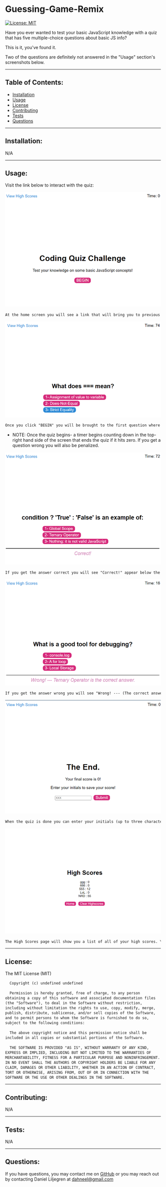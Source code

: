 # Guessing-Game-Remix
  [![License: MIT](https://img.shields.io/badge/License-MIT-yellow.svg)](https://opensource.org/licenses/MIT)
  
  Have you ever wanted to test your basic JavaScript knowledge with a quiz that has five multiple-choice questions about basic JS info? 

  This is it, you've found it.

  Two of the questions are definitely not answered in the "Usage" section's screenshots below.

  ---

  ## Table of Contents:
  * [Installation](#installation)
  * [Usage](#usage)
  * [License](#license)
  * [Contributing](#contributing)
  * [Tests](#tests)
  * [Questions](#questions)
  
  ---

  ## Installation:
  N/A

  ---

  ## Usage:
  Visit the link below to interact with the quiz:
  >

  ![Home](./assets/qhome.png)
  ```md
  At the home screen you will see a link that will bring you to previous high scores (if you have completed the quiz before) and a "BEGIN" button that starts the quiz.
  ```
    
  ![Question](./assets/qquestion.png)
  ```md
  Once you click "BEGIN" you will be brought to the first question where you select from a multiple-choice list to answer the question.
  ```
  * NOTE: Once the quiz begins- a timer begins counting down in the top-right hand side of the screen that ends the quiz if it hits zero. If you get a question wrong you will also be penalized.
    
  ![Correct](./assets/qcorrect.png)
  ```md
  If you get the answer correct you will see "Correct!" appear below the next set of questions.
  ```
    
  ![Incorrect](./assets/qwrong.png)
  ```md
  If you get the answer wrong you will see "Wrong! --- (The correct answer will be displayed here)"
  ```
    
  ![Initials](./assets/qinitials.png)
  ```md
  When the quiz is done you can enter your initials (up to three characters) to add your score to the high score list.
  ```
  
  ![High Scores](./assets/qhs.png)
  ```md
  The High Scores page will show you a list of all of your high scores. You can select the button that will clear all of the high scores, or you may click home to return to the home screen to begin your favorite quiz again.
  ```
    
    
  ---

  ## License:
  The MIT License (MIT)

      Copyright (c) undefined undefined
      
      Permission is hereby granted, free of charge, to any person obtaining a copy of this software and associated documentation files (the "Software"), to deal in the Software without restriction, including without limitation the rights to use, copy, modify, merge, publish, distribute, sublicense, and/or sell copies of the Software, and to permit persons to whom the Software is furnished to do so, subject to the following conditions:
      
      The above copyright notice and this permission notice shall be included in all copies or substantial portions of the Software.
      
      THE SOFTWARE IS PROVIDED "AS IS", WITHOUT WARRANTY OF ANY KIND, EXPRESS OR IMPLIED, INCLUDING BUT NOT LIMITED TO THE WARRANTIES OF MERCHANTABILITY, FITNESS FOR A PARTICULAR PURPOSE AND NONINFRINGEMENT. IN NO EVENT SHALL THE AUTHORS OR COPYRIGHT HOLDERS BE LIABLE FOR ANY CLAIM, DAMAGES OR OTHER LIABILITY, WHETHER IN AN ACTION OF CONTRACT, TORT OR OTHERWISE, ARISING FROM, OUT OF OR IN CONNECTION WITH THE SOFTWARE OR THE USE OR OTHER DEALINGS IN THE SOFTWARE.

  ---

  ## Contributing:
  N/A
  
  ---

  ## Tests:
  N/A
  
  ---

  ## Questions:
  If you have questions, you may contact me on [GitHub](https://github.com/d-lil) or you may reach out by contacting Daniel Liljegren at dahneel@gmail.com
